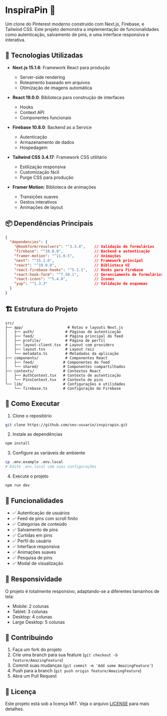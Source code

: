 # InspiraPin 🎨

Um clone do Pinterest moderno construído com Next.js, Firebase, e Tailwind CSS. Este projeto demonstra a implementação de funcionalidades como autenticação, salvamento de pins, e uma interface responsiva e interativa.

## 🚀 Tecnologias Utilizadas

- **Next.js 15.1.6**: Framework React para produção
  - Server-side rendering
  - Roteamento baseado em arquivos
  - Otimização de imagens automática

- **React 19.0.0**: Biblioteca para construção de interfaces
  - Hooks
  - Context API
  - Componentes funcionais

- **Firebase 10.8.0**: Backend as a Service
  - Autenticação
  - Armazenamento de dados
  - Hospedagem

- **Tailwind CSS 3.4.17**: Framework CSS utilitário
  - Estilização responsiva
  - Customização fácil
  - Purge CSS para produção

- **Framer Motion**: Biblioteca de animações
  - Transições suaves
  - Gestos interativos
  - Animações de layout

## 📦 Dependências Principais

```json
{
  "dependencies": {
    "@hookform/resolvers": "^3.3.4",    // Validação de formulários
    "firebase": "^10.8.0",              // Backend e autenticação
    "framer-motion": "^11.0.5",         // Animações
    "next": "^15.1.6",                  // Framework principal
    "react": "^19.0.0",                 // Biblioteca UI
    "react-firebase-hooks": "^5.1.1",   // Hooks para Firebase
    "react-hook-form": "^7.50.1",       // Gerenciamento de formulários
    "react-icons": "^5.4.0",            // Ícones
    "yup": "^1.3.3"                     // Validação de esquemas
  }
}
```

## 🏗️ Estrutura do Projeto

```
src/
├── app/                    # Rotas e layouts Next.js
│   ├── auth/              # Páginas de autenticação
│   ├── feed/              # Página principal do feed
│   ├── profile/           # Página de perfil
│   ├── layout-client.tsx  # Layout com providers
│   ├── layout.tsx         # Layout raiz
│   └── metadata.ts        # Metadados da aplicação
├── components/            # Componentes React
│   ├── feed/             # Componentes do feed
│   └── shared/           # Componentes compartilhados
├── contexts/             # Contextos React
│   ├── AuthContext.tsx   # Contexto de autenticação
│   └── PinsContext.tsx   # Contexto de pins
└── lib/                  # Configurações e utilidades
    └── firebase.ts       # Configuração do Firebase
```

## 🚀 Como Executar

1. Clone o repositório
```bash
git clone https://github.com/seu-usuario/inspirapin.git
```

2. Instale as dependências
```bash
npm install
```

3. Configure as variáveis de ambiente
```bash
cp .env.example .env.local
# Edite .env.local com suas configurações
```

4. Execute o projeto
```bash
npm run dev
```

## 🌟 Funcionalidades

- ✅ Autenticação de usuários
- ✅ Feed de pins com scroll finito
- ✅ Categorias de conteúdo
- ✅ Salvamento de pins
- ✅ Curtidas em pins
- ✅ Perfil do usuário
- ✅ Interface responsiva
- ✅ Animações suaves
- ✅ Pesquisa de pins
- ✅ Modal de visualização

## 📱 Responsividade

O projeto é totalmente responsivo, adaptando-se a diferentes tamanhos de tela:
- Mobile: 2 colunas
- Tablet: 3 colunas
- Desktop: 4 colunas
- Large Desktop: 5 colunas

## 🤝 Contribuindo

1. Faça um fork do projeto
2. Crie uma branch para sua feature (`git checkout -b feature/AmazingFeature`)
3. Commit suas mudanças (`git commit -m 'Add some AmazingFeature'`)
4. Push para a branch (`git push origin feature/AmazingFeature`)
5. Abra um Pull Request

## 📄 Licença

Este projeto está sob a licença MIT. Veja o arquivo [LICENSE](LICENSE) para mais detalhes.


